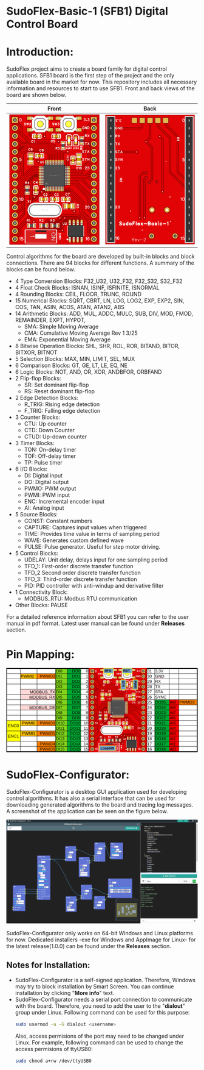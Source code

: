 # SudoFlex-Basic-1 (SFB1) Digital Control Board

# Introduction:

SudoFlex project aims to create a board family for digital control applications. SFB1 board is the first step of the project and the only available board in the market for now. This repository includes all necessary information and resources to start to use SFB1. Front and back views of the board are shown below.

|Front|Back|
|:-:|:-:|
| ![SFB1_Front](images/SFB1_Front.png) | ![SFB1_Back](images/SFB1_Back.png) |

Control algorithms for the board are developed by built-in blocks and block connections. There are 94 blocks for different functions. A summary of the blocks can be found below.

* 4 Type Conversion Blocks: F32_U32, U32_F32, F32_S32, S32_F32
* 4 Float Check Blocks: ISNAN, ISINF, ISFINITE, ISNORMAL
* 4 Rounding Blocks: CEIL, FLOOR, TRUNC, ROUND
* 15 Numerical Blocks: SQRT, CBRT, LN, LOG, LOG2, EXP, EXP2, SIN, COS, TAN,
ASIN, ACOS, ATAN, ATAN2, ABS
* 14 Arithmetic Blocks: ADD, MUL, ADDC, MULC, SUB, DIV, MOD, FMOD,
REMAINDER, EXPT, HYPOT,
  * SMA: Simple Moving Average
  * CMA: Cumulative Moving Average
Rev 1 3/25
  * EMA: Exponential Moving Average
* 8 Bitwise Operation Blocks: SHL, SHR, ROL, ROR, BITAND, BITOR, BITXOR,
BITNOT
* 5 Selection Blocks: MAX, MIN, LIMIT, SEL, MUX
* 6 Comparison Blocks: GT, GE, LT, LE, EQ, NE
* 6 Logic Blocks: NOT, AND, OR, XOR, ANDBFOR, ORBFAND
* 2 Flip-flop Blocks:
  * SR: Set dominant flip-flop
  * RS: Reset dominant flip-flop
* 2 Edge Detection Blocks:
  * R_TRIG: Rising edge detection
  * F_TRIG: Falling edge detection
* 3 Counter Blocks:
  * CTU: Up counter
  * CTD: Down Counter
  * CTUD: Up-down counter
* 3 Timer Blocks:
  * TON: On-delay timer
  * TOF: Off-delay timer
  * TP: Pulse timer
* 6 I/O Blocks:
  * DI: Digital input
  * DO: Digital output
  * PWMO: PWM output
  * PWMI: PWM input
  * ENC: Incremental encoder input
  * AI: Analog input
* 5 Source Blocks:
  * CONST: Constant numbers
  * CAPTURE: Captures input values when triggered
  * TIME: Provides time value in terms of sampling period
  * WAVE: Generates custom defined wave
  * PULSE: Pulse generator. Useful for step motor driving.
* 5 Control Blocks:
  * UDELAY: Unit delay, delays input for one sampling period
  * TFD_1: First-order discrete transfer function
  * TFD_2 Second order discrete transfer function
  * TFD_3: Third-order discrete transfer function
  * PID: PID controller with anti-windup and derivative filter
* 1 Connectivity Block:
  * MODBUS_RTU: Modbus RTU communication
* Other Blocks: PAUSE

For a detailed reference information about SFB1 you can refer to the user manual in pdf format. Latest user manual can be found under **Releases** section.

# Pin Mapping:

![SFB1_Pinmap](images/SudoFlex-Basic-1_rev2_pinmap.png)

# SudoFlex-Configurator:

SudoFlex-Configurator is a desktop GUI application used for developing control algorithms. It has also a serial interface that can be used for downloading generated algorithms to the board and tracing log messages. A screenshot of the application can be seen on the figure below.

![alt text](images/SudoFlex-Configurator.png)

SudoFlex-Configurator only works on 64-bit Windows and Linux platforms for now. Dedicated installers -exe for Windows and AppImage for Linux- for the latest release(1.0.0) can be found under the **Releases** section.

## Notes for Installation:
* SudoFlex-Configurator is a self-signed application. Therefore, Windows may try to block installation by Smart Screen. You can continue installation by clicking "**More info**" text.
* SudoFlex-Configurator needs a serial port connection to communicate with the board. Therefore, you need to add the user to the "**dialout**" group under Linux. Following command can be used for this purpose:
  ```bash
  sudo usermod -a -G dialout <username>
  ```
  Also, access permisions of the port may need to be changed under Linux. For example, following command can be used to change the access permisions of ttyUSB0:
  ```bash
  sudo chmod a+rw /dev/ttyUSB0
  ```

